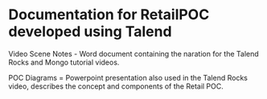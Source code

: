 Documentation for RetailPOC developed using Talend
==================================================
Video Scene Notes - Word document containing the naration for the Talend Rocks and Mongo tutorial videos.

POC Diagrams = Powerpoint presentation also used in the Talend Rocks video, describes the concept and components of the Retail POC.
